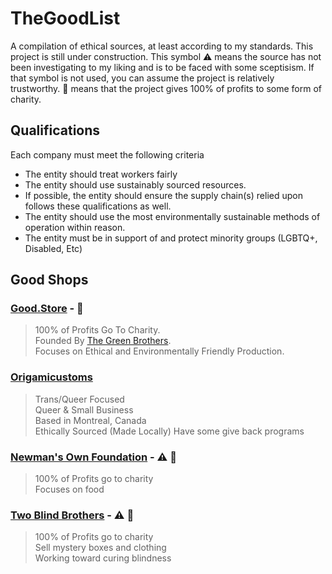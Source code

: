 # TheGoodList
A compilation of ethical sources, at least according to my standards. This project is still under construction. This symbol :warning: means the source has not been investigating to my liking and is to be faced with some sceptisism. If that symbol is not used, you can assume the project is relatively trustworthy. :heart_hands: means that the project gives 100% of profits to some form of charity.

## Qualifications
Each company must meet the following criteria  
- The entity should treat workers fairly
- The entity should use sustainably sourced resources.
- If possible, the entity should ensure the supply chain(s) relied upon follows these qualifications as well.
- The entity should use the most environmentally sustainable methods of operation within reason.
- The entity must be in support of and protect minority groups (LGBTQ+, Disabled, Etc)

## Good Shops

### [Good.Store](https://good.store) - :heart_hands:
> 100% of Profits Go To Charity.  
> Founded By [The Green Brothers](https://en.wikipedia.org/wiki/Green_brothers).  
> Focuses on Ethical and Environmentally Friendly Production.

### [Origamicustoms](https://origamicustoms.com)
> Trans/Queer Focused  
> Queer & Small Business  
> Based in Montreal, Canada  
> Ethically Sourced (Made Locally)
> Have some give back programs

### [Newman's Own Foundation](https://newmansown.org) - :warning: :heart_hands:  
> 100% of Profits go to charity  
> Focuses on food

### [Two Blind Brothers](https://twoblindbrothers.com) - :warning: :heart_hands:  
> 100% of Profits go to charity  
> Sell mystery boxes and clothing  
> Working toward curing blindness
